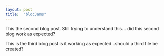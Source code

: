 ```yaml
---
layout: post
title:  "blocJams"
---
```


This the second blog post. Still trying to understand this... did this second blog work as expected?

This is the third blog post is it working as expected...should a third file be created?